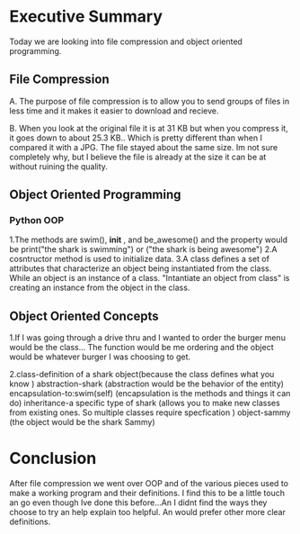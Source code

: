# **Executive Summary**
Today we are looking into file compression and object oriented programming.

## **File Compression**
A. The purpose of file compression is to allow you to send groups of files in less time and it makes it easier to download and recieve. 

B. When you look at the original file it is at 31 KB but when you compress it, it goes down to about 25.3 KB.. Which is pretty different than when I compared it with a JPG.
The file stayed about the same size. Im not sure completely why, but I believe the file is already at the size it can be at without ruining the quality.

## **Object Oriented Programming**

### **Python OOP**
1.The methods are swim(), __init__ , and be_awesome() and the property would be print("the shark is swimming") or ("the shark is being awesome")
2.A cosntructor method is used to initialize data.
3.A class defines a set of attributes that characterize an object being instantiated from the class.
 While an object is an instance of a class. "Intantiate an object from class" is creating an instance from the object in the class.

## **Object Oriented Concepts**

1.If I was going through a drive thru and I wanted to order the burger menu would be the class... The function would be me ordering and the object would be whatever burger I was choosing to get.

2.class-definition of a shark object(because the class defines what you know )
abstraction-shark (abstraction would be the behavior of the entity)
encapsulation-to:swim(self) (encapsulation is the methods and things it can do)
inheritance-a specific type of shark (allows you to make new classes from existing ones. So multiple classes require specfication )
object-sammy (the object would be the shark Sammy)

# **Conclusion**
After file compression we went over OOP and of the various pieces used to make a working program and their definitions.
I find this to be a little touch an go even though Ive done this before...An I didnt find the ways they choose to try an help explain too helpful.
An would prefer other more clear definitions.
